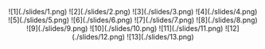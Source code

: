<center>
![1](./slides/1.png)
![2](./slides/2.png)
![3](./slides/3.png)
![4](./slides/4.png)
![5](./slides/5.png)
![6](./slides/6.png)
![7](./slides/7.png)
![8](./slides/8.png)
![9](./slides/9.png)
![10](./slides/10.png)
![11](./slides/11.png)
![12](./slides/12.png)
![13](./slides/13.png)
</center>